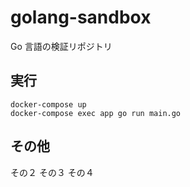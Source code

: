 # golang-sandbox

Go 言語の検証リポジトリ 
## 実行

```
docker-compose up
docker-compose exec app go run main.go
```

## その他
その２
その３
その４

